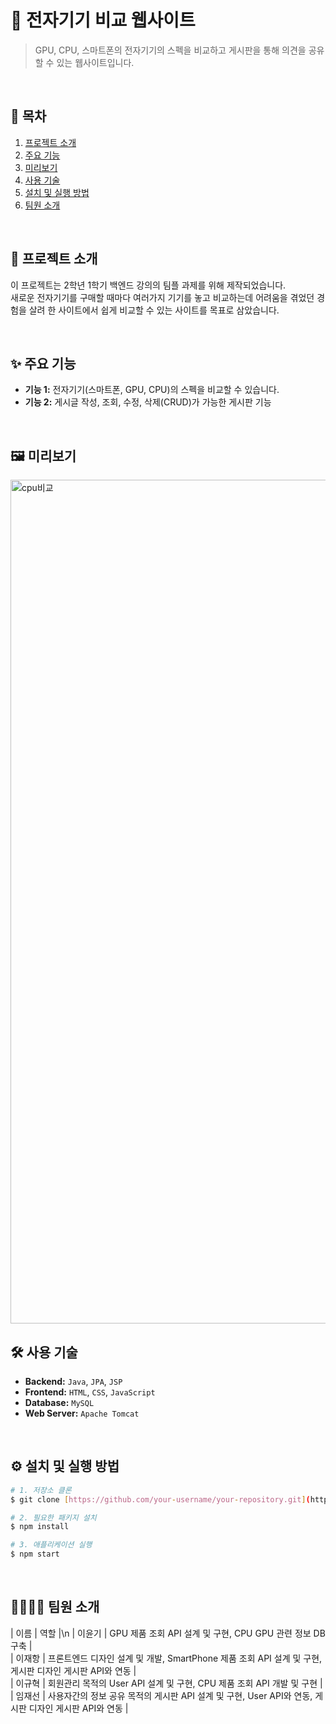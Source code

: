 # 🚀 전자기기 비교 웹사이트

> GPU, CPU, 스마트폰의 전자기기의 스펙을 비교하고 게시판을 통해 의견을 공유할 수 있는 웹사이트입니다.

<br>

## 📖 목차

1. [프로젝트 소개](#-프로젝트-소개)
2. [주요 기능](#-주요-기능)
3. [미리보기](#-미리보기)
4. [사용 기술](#-사용-기술)
5. [설치 및 실행 방법](#-설치-및-실행-방법)
6. [팀원 소개](#-팀원-소개)

<br>

## 📌 프로젝트 소개

이 프로젝트는 2학년 1학기 백엔드 강의의 팀플 과제를 위해 제작되었습니다.  
새로운 전자기기를 구매할 때마다 여러가지 기기를 놓고 비교하는데 어려움을 겪었던 경험을 살려 한 사이트에서 쉽게 비교할 수 있는 사이트를 목표로 삼았습니다.

<br>

## ✨ 주요 기능

- **기능 1:** 전자기기(스마트폰, GPU, CPU)의 스펙을 비교할 수 있습니다.
- **기능 2:** 게시글 작성, 조회, 수정, 삭제(CRUD)가 가능한 게시판 기능

<br>

## 🖼️ 미리보기

<img width="2862" height="1350" alt="cpu비교" src="https://github.com/user-attachments/assets/dba4fb9f-87bc-4548-b058-7363469b49e6" />

<br>

## 🛠️ 사용 기술

- **Backend:** `Java`, `JPA`, `JSP`
- **Frontend:** `HTML`, `CSS`, `JavaScript`
- **Database:** `MySQL`
- **Web Server:** `Apache Tomcat`
<br>

## ⚙️ 설치 및 실행 방법

```bash
# 1. 저장소 클론
$ git clone [https://github.com/your-username/your-repository.git](https://github.com/your-username/your-repository.git)

# 2. 필요한 패키지 설치
$ npm install

# 3. 애플리케이션 실행
$ npm start
```

<br>

## 👨‍👩‍👧‍👦 팀원 소개

| 이름 | 역할 |\n
| 이윤기 | GPU 제품 조회 API 설계 및 구현, CPU GPU 관련 정보 DB구축 |  
| 이재항 | 프론트엔드 디자인 설계 및 개발, SmartPhone 제품 조회 API 설계 및 구현, 게시판 디자인 게시판 API와 연동 |  
| 이규혁 | 회원관리 목적의 User API 설계 및 구현, CPU 제품 조회 API 개발 및 구현 |  
| 임재선 | 사용자간의 정보 공유 목적의 게시판 API 설계 및 구현, User API와 연동, 게시판 디자인 게시판 API와 연동 |  

